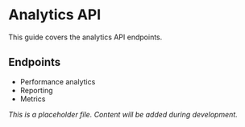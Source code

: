 # Analytics API

This guide covers the analytics API endpoints.

## Endpoints

- Performance analytics
- Reporting
- Metrics

*This is a placeholder file. Content will be added during development.*